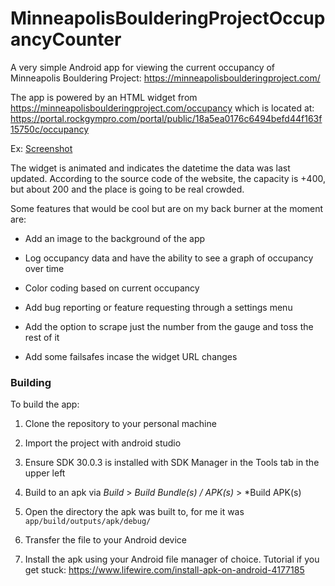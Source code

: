 # MinneapolisBoulderingProjectOccupancyCounter
A very simple Android app for viewing the current occupancy of Minneapolis Bouldering Project: https://minneapolisboulderingproject.com/

The app is powered by an HTML widget from https://minneapolisboulderingproject.com/occupancy which is located at: https://portal.rockgympro.com/portal/public/18a5ea0176c6494befd44f163f15750c/occupancy

Ex: [Screenshot](mpb_count_screenshot.png?raw=true)

The widget is animated and indicates the datetime the data was last updated. According to the source code of the website, the capacity is +400, but about 200 and the place is going to be real crowded.

Some features that would be cool but are on my back burner at the moment are:

- Add an image to the background of the app

- Log occupancy data and have the ability to see a graph of occupancy over time

- Color coding based on current occupancy

- Add bug reporting or feature requesting through a settings menu

- Add the option to scrape just the number from the gauge and toss the rest of it

- Add some failsafes incase the widget URL changes

### Building

To build the app:

1. Clone the repository to your personal machine

2. Import the project with android studio

3. Ensure SDK 30.0.3 is installed with SDK Manager in the Tools tab in the upper left

4. Build to an apk via *Build* > *Build Bundle(s) / APK(s)* > *Build APK(s)

5. Open the directory the apk was built to, for me it was `app/build/outputs/apk/debug/`

6. Transfer the file to your Android device

7. Install the apk using your Android file manager of choice. Tutorial if you get stuck: https://www.lifewire.com/install-apk-on-android-4177185

